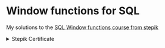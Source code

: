 # Window functions for SQL
My solutions to the [SQL Window functions course from stepik](https://stepik.org/course/95367/)



<details><summary>Stepik Certificate</summary>
   
   ![image](https://github.com/ElderEv1l/sql_windows/assets/95085670/c00295d9-e5e7-4436-b0d9-df89a7122d92)
   
</details>
